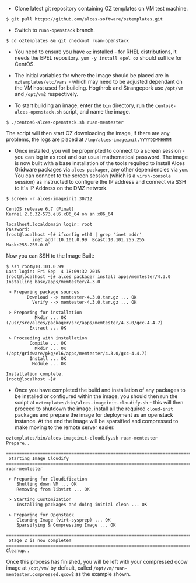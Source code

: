 - Clone latest git repository containing OZ templates on VM test machine.

```$ git pull https://github.com/alces-software/oztemplates.git```

- Switch to `ruan-openstack` branch.

```$ cd oztemplates && git checkout ruan-openstack```

- You need to ensure you have `oz` installed - for RHEL distributions, it needs the EPEL repository. `yum -y install epel oz` should suffice for CentOS. 

- The initial variables for where the image should be placed are in `oztemplates/etc/vars` - which may need to be adjusted dependant on the VM host used for building. Hogthrob and Strangepork use `/opt/vm` and `/opt/vm2` respectively.

- To start building an image, enter the `bin` directory, run the `centos6-alces-openstack.sh` script, and name the image.

```$ ./centos6-alces-openstack.sh ruan-memtester```

The script will then start OZ downloading the image, if there are any problems, the logs are placed at `/tmp/alces-imageinit.YYYYDDMMHHMM`

- Once installed, you will be propmpted to connect to a screen session - you can log in as root and our usual mathematical password. The image is now built with a base installation of the tools required to install Alces Gridware packages via `alces packager`, any other dependencies via `yum`. You can connect to the screen session (which is a `virsh-console` session) as instructed to configure the IP address and connect via SSH to it's IP Address on the DMZ network. 

```
$ screen -r alces-imageinit.30712

CentOS release 6.7 (Final)
Kernel 2.6.32-573.el6.x86_64 on an x86_64

localhost.localdomain login: root
Password:
[root@localhost ~]# ifconfig eth0 | grep 'inet addr'
          inet addr:10.101.0.99  Bcast:10.101.255.255  Mask:255.255.0.0`
```

Now you can SSH to the Image Built:

```
$ ssh root@10.101.0.99 
Last login: Fri Sep  4 18:09:32 2015
[root@localhost ~]# alces packager install apps/memtester/4.3.0
Installing base/apps/memtester/4.3.0

 > Preparing package sources
        Download --> memtester-4.3.0.tar.gz ... OK
          Verify --> memtester-4.3.0.tar.gz ... OK

 > Preparing for installation
           Mkdir ... OK (/usr/src/alces/packager/src/apps/memtester/4.3.0/gcc-4.4.7)
         Extract ... OK

 > Proceeding with installation
         Compile ... OK
           Mkdir ... OK (/opt/gridware/pkg/el6/apps/memtester/4.3.0/gcc-4.4.7)
         Install ... OK
          Module ... OK

Installation complete.
[root@localhost ~]#
```

- Once you have completed the build and installation of any packages to be installed or configured within the image, you should then run the script at `oztemplates/bin/alces-imageinit-cloudify.sh` - this will then proceed to shutdown the image, install all the required `cloud-init` packages and prepare the image for deployment as an openstack instance. At the end the image will be sparsified and compressed to make moving to the remote server easier.

```
oztemplates/bin/alces-imageinit-cloudify.sh ruan-memtester
Prepare..

===============================================================================
 Starting Image Cloudify
===============================================================================
ruan-memtester

 > Preparing for Cloudification
    Shutting down VM ... OK
    Removing from libvirt ... OK

 > Starting Customization
    Installing packages and doing initial clean ... OK

 > Preparing for Openstack
    Cleaning Image (virt-sysprep) ... OK
    Sparsifying & Compressing Image ... OK

===============================================================================
 Stage 2 is now complete!
===============================================================================
Cleanup..
```

Once this process has finished, you will be left with your compressed qcow image at `/opt/vm/` by default, called `/opt/vm/ruan-memtester.compressed.qcow2` as the example shown.

